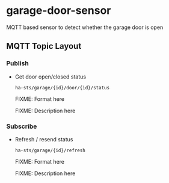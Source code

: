 garage-door-sensor
==================

MQTT based sensor to detect whether the garage door is open

MQTT Topic Layout
-----------------

### Publish

* Get door open/closed status

  ```
  ha-sts/garage/{id}/door/{id}/status
  ```

  FIXME: Format here

  FIXME: Description here

### Subscribe

* Refresh / resend status

  ```
  ha-sts/garage/{id}/refresh
  ```

  FIXME: Format here

  FIXME: Description here
